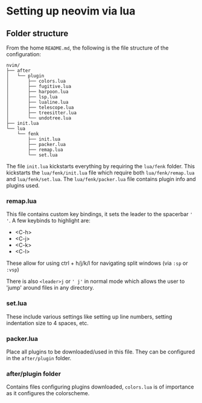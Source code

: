 # Setting up neovim via lua
## Folder structure
From the home `README.md`, the following is the file structure of the configuration:

```
nvim/
├── after
│   └── plugin
│       ├── colors.lua
│       ├── fugitive.lua
│       ├── harpoon.lua
│       ├── lsp.lua
│       ├── lualine.lua
│       ├── telescope.lua
│       ├── treesitter.lua
│       └── undotree.lua
├── init.lua
└── lua
    └── fenk
        ├── init.lua
        ├── packer.lua
        ├── remap.lua
        └── set.lua
```
The file `init.lua` kickstarts everything by requiring the `lua/fenk` folder. This kickstarts the `lua/fenk/init.lua` file which require both `lua/fenk/remap.lua` and `lua/fenk/set.lua`. The `lua/fenk/packer.lua` file contains plugin info and plugins used.

### remap.lua
This file contains custom key bindings, it sets the leader to the spacerbar `' '`. A few keybinds to highlight are:

- \<C-h>
- \<C-j>
- \<C-k>
- \<C-l>

These allow for using ctrl + h/j/k/l for navigating split windows (via `:sp` or `:vsp`)

There is also `<leader>j` or `' j'` in normal mode which allows the user to 'jump' around files in any directory.

### set.lua
These include various settings like setting up line numbers, setting indentation size to 4 spaces, etc.

### packer.lua
Place all plugins to be downloaded/used in this file. They can be configured in the `after/plugin` folder.

### after/plugin folder
Contains files configuring plugins downloaded, `colors.lua` is of importance as it configures the colorscheme.